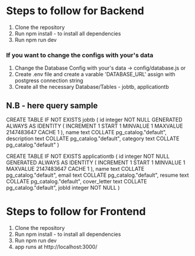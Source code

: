 # Steps to follow for Backend
1. Clone the repository
2. Run npm install - to install all dependencies
3. Run npm run dev
### If you want to change the configs with your's data
1. Change the Database Config with your's data -> config/database.js or
2. Create .env file and create a varable 'DATABASE_URL' assign with postgress connection string
3. Create all the necessary Database/Tables - jobtb, applicationtb

## N.B - here query sample
CREATE TABLE IF NOT EXISTS jobtb
(
    id integer NOT NULL GENERATED ALWAYS AS IDENTITY ( INCREMENT 1 START 1 MINVALUE 1 MAXVALUE 2147483647 CACHE 1 ),
    name text COLLATE pg_catalog."default",
    description text COLLATE pg_catalog."default",
    category text COLLATE pg_catalog."default"
)

CREATE TABLE IF NOT EXISTS applicationtb
(
    id integer NOT NULL GENERATED ALWAYS AS IDENTITY ( INCREMENT 1 START 1 MINVALUE 1 MAXVALUE 2147483647 CACHE 1 ),
    name text COLLATE pg_catalog."default",
    email text COLLATE pg_catalog."default",
    resume text COLLATE pg_catalog."default",
    cover_letter text COLLATE pg_catalog."default",
    jobId integer NOT NULL
)

# Steps to follow for Frontend
1. Clone the repository
2. Run npm install - to install all dependencies
3. Run npm run dev
4. app runs at http://localhost:3000/
